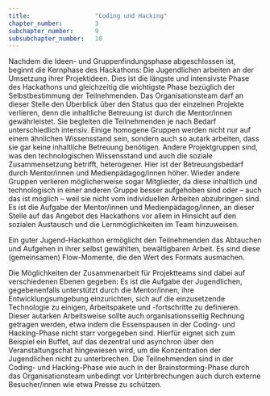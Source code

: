 ```yaml
---
title: 					"Coding und Hacking"
chapter_number: 		3
subchapter_number:		9
subsubchapter_number:	10
---
```


Nachdem die Ideen- und Gruppenfindungsphase abgeschlossen ist, beginnt die Kernphase des Hackathons: Die Jugendlichen arbeiten an der Umsetzung ihrer Projektideen. Dies ist die längste und intensivste Phase des Hackathons und gleichzeitig die wichtigste Phase bezüglich der Selbstbestimmung der Teilnehmenden. Das Organisationsteam darf an dieser Stelle den Überblick über den Status quo der einzelnen Projekte verlieren, denn die inhaltliche Betreuung ist durch die Mentor/innen gewährleistet. Sie begleiten die Teilnehmenden je nach Bedarf unterschiedlich intensiv. Einige homogene Gruppen werden nicht nur auf einem ähnlichen Wissensstand sein, sondern auch so autark arbeiten, dass sie gar keine inhaltliche Betreuung benötigen. Andere Projektgruppen sind, was den technologischen Wissensstand und auch die soziale Zusammensetzung betrifft, heterogener. Hier ist der Betreuungsbedarf durch Mentor/innen und Medienpädagog/innen höher. Wieder andere Gruppen verlieren möglicherweise sogar Mitglieder, da diese inhaltlich und technologisch in einer anderen Gruppe besser aufgehoben sind oder – auch das ist möglich – weil sie nicht vom individuellen Arbeiten abzubringen sind. Es ist die Aufgabe der Mentor/innen und Medienpädagog/innen, an dieser Stelle auf das Angebot des Hackathons vor allem in Hinsicht auf den sozialen Austausch und die Lernmöglichkeiten im Team hinzuweisen.

Ein guter Jugend-Hackathon ermöglicht den Teilnehmenden das Abtauchen und Aufgehen in ihrer selbst gewählten, bewältigbaren Arbeit. Es sind diese (gemeinsamen) Flow-Momente, die den Wert des Formats ausmachen.

Die Möglichkeiten der Zusammenarbeit für Projektteams sind dabei auf verschiedenen Ebenen gegeben: Es ist die Aufgabe der Jugendlichen, gegebenenfalls unterstützt durch die Mentor/innen, ihre Entwicklungsumgebung einzurichten, sich auf die einzusetzende Technologie zu einigen, Arbeitspakete und -fortschritte zu definieren. Dieser autarken Arbeitsweise sollte auch organisationsseitig Rechnung getragen werden, etwa indem die Essenspausen in der Coding- und Hacking-Phase nicht starr vorgegeben sind. Hierfür eignet sich zum Beispiel ein Buffet, auf das dezentral und asynchron über den Veranstaltungschat hingewiesen wird, um die Konzentration der Jugendlichen nicht zu unterbrechen. Die Teilnehmenden sind in der Coding- und Hacking-Phase wie auch in der Brainstorming-Phase durch das Organisationsteam unbedingt vor Unterbrechungen auch durch externe Besucher/innen wie etwa Presse zu schützen.